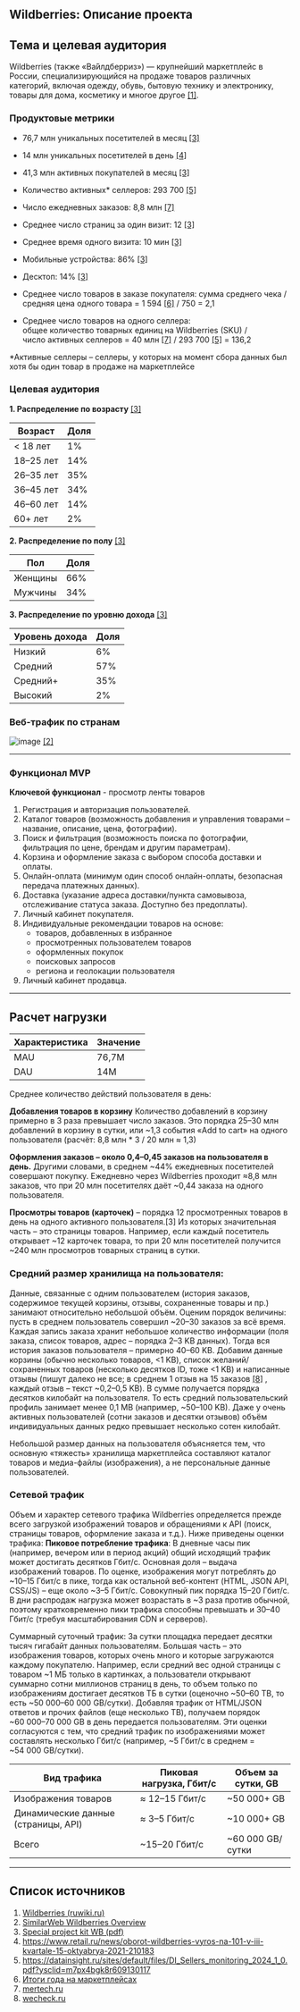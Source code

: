 ## Wildberries: Описание проекта

## Тема и целевая аудитория

Wildberries (также «Ва́йлдберриз») — крупнейший маркетплейс в России, специализирующийся на продаже товаров различных категорий, включая одежду, обувь, бытовую технику и электронику, товары для дома, косметику и многое другое [\[1\]](https://ru.ruwiki.ru/wiki/Wildberries). 

### Продуктовые метрики
- 76,7 млн уникальных посетителей в месяц [\[3\]](https://cmp.wildberries.ru/cmpf/Special%20project%20kit%20WB.pdf)
- 14 млн уникальных посетителей в день [\[4\]](https://www.retail.ru/news/oborot-wildberries-vyros-na-101-v-iii-kvartale-15-oktyabrya-2021-210183/)
- 41,3 млн активных покупателей в месяц [\[3\]](https://cmp.wildberries.ru/cmpf/Special%20project%20kit%20WB.pdf)
- Количество активных* селлеров: 293 700 [\[5\]](https://datainsight.ru/sites/default/files/DI_Sellers_monitoring_2024_1_0.pdf?ysclid=m7px4bgk8r609130117)

- Число ежедневных заказов: 8,8 млн [\[7\]](https://mertech.ru/blog/marketpleisy/kak-otkryt-punkt-vydachi-zakazov-wildberries-v-2024/#:~:text=Wildberries%20%E2%80%94%20%D1%81%D0%B0%D0%BC%D1%8B%D0%B9%20%D0%BF%D0%BE%D0%BF%D1%83%D0%BB%D1%8F%D1%80%D0%BD%D1%8B%D0%B9%20%D1%80%D0%BE%D1%81%D1%81%D0%B8%D0%B9%D1%81%D0%BA%D0%B8%D0%B9,%D0%BA%D0%BE%D1%82%D0%BE%D1%80%D0%B0%D1%8F%20%D0%BE%D1%82%D0%B2%D0%B5%D1%87%D0%B0%D0%B5%D1%82%20%D0%BD%D0%B0%20%D1%87%D0%B0%D1%81%D1%82%D1%8B%D0%B5%20%D0%B2%D0%BE%D0%BF%D1%80%D0%BE%D1%81%D1%8B)

- Среднее число страниц за один визит: 12 [\[3\]](https://cmp.wildberries.ru/cmpf/Special%20project%20kit%20WB.pdf)
- Среднее время одного визита: 10 мин [\[3\]](https://cmp.wildberries.ru/cmpf/Special%20project%20kit%20WB.pdf)
- Мобильные устройства: 86% [\[3\]](https://cmp.wildberries.ru/cmpf/Special%20project%20kit%20WB.pdf)
- Десктоп: 14% [\[3\]](https://cmp.wildberries.ru/cmpf/Special%20project%20kit%20WB.pdf)

- Среднее число товаров в заказе покупателя: сумма среднего чека / средняя цена одного товара = 1 594 [\[6\]](https://plusworld.ru/articles/62655/#:~:text=%D0%A1%D1%80%D0%B5%D0%B4%D0%BD%D0%B8%D0%B9%20%D1%87%D0%B5%D0%BA%20%D0%BD%D0%B0%20%D0%BC%D0%B0%D1%80%D0%BA%D0%B5%D1%82%D0%BF%D0%BB%D0%B5%D0%B9%D1%81%D0%B0%D1%85%20%D0%B2%D1%8B%D1%80%D0%BE%D1%81,%D0%BE%D0%BD%20%D1%81%D0%BE%D1%81%D1%82%D0%B0%D0%B2%D0%B8%D0%BB%20793%20%D1%80%D1%83%D0%B1%D0%BB%D1%8F) / 750 = 2,1
- Среднее число товаров на одного селлера: общее количество товарных единиц на Wildberries (SKU) / число активных селлеров = 40 млн [\[7\]](https://workspace.ru/blog/algoritmy-ranzhirovaniya-na-wildberries-kak-oni-rabotayut-i-kak-uluchshit-vidimost-svoih-tovarov/) / 293 700 [\[5\]](https://datainsight.ru/sites/default/files/DI_Sellers_monitoring_2024_1_0.pdf?ysclid=m7px4bgk8r609130117) = 136,2


*Активные селлеры – селлеры, у которых на момент сбора данных был хотя бы один товар в продаже на 
маркетплейсе

### Целевая аудитория

**1. Распределение по возрасту** [\[3\]](https://cmp.wildberries.ru/cmpf/Special%20project%20kit%20WB.pdf)

| Возраст     | Доля  |
|-------------|-------|
| < 18 лет    | 1%    |
| 18–25 лет   | 14%   |
| 26–35 лет   | 35%   |
| 36–45 лет   | 34%   |
| 46–60 лет   | 14%   |
| 60+ лет     | 2%    |

**2. Распределение по полу** [\[3\]](https://cmp.wildberries.ru/cmpf/Special%20project%20kit%20WB.pdf)

| Пол       | Доля  |
|-----------|-------|
| Женщины   | 66%   |
| Мужчины   | 34%   |

**3. Распределение по уровню дохода** [\[3\]](https://cmp.wildberries.ru/cmpf/Special%20project%20kit%20WB.pdf)

| Уровень дохода | Доля  |
|----------------|-------|
| Низкий         | 6%    |
| Средний        | 57%   |
| Средний+       | 35%   |
| Высокий        | 2%    |

### Веб-трафик по странам

![image](https://github.com/user-attachments/assets/e15d7d94-e3af-48be-a5a7-2f702621858b) [\[2\]](https://www.similarweb.com/ru/website/wildberries.ru/#overview)

---

### Функционал MVP
**Ключевой функционал** - просмотр ленты товаров

1. Регистрация и авторизация пользователей.  
2. Каталог товаров (возможность добавления и управления товарами – название, описание, цена, фотографии).  
3. Поиск и фильтрация (возможность поиска по фотографии, фильтрация по цене, брендам и другим параметрам).  
4. Корзина и оформление заказа с выбором способа доставки и оплаты.  
5. Онлайн-оплата (минимум один способ онлайн-оплаты, безопасная передача платежных данных).  
6. Доставка (указание адреса доставки/пункта самовывоза, отслеживание статуса заказа. Доступно без предоплаты).  
7. Личный кабинет покупателя.  
8. Индивидуальные рекомендации товаров на основе:
   - товаров, добавленных в избранное
   - просмотренных пользователем товаров
   - оформленных покупок
   - поисковых запросов
   - региона и геолокации пользователя  
9. Личный кабинет продавца.

---
## Расчет нагрузки 
| Характеристика       | Значение  |
|-----------|-------|
| MAU   | 76,7M   |
| DAU   | 14M   |

Среднее количество действий пользователя в день:

**Добавления товаров в корзину**
Количество добавлений в корзину примерно в 3 раза превышает число заказов. Это порядка 25–30 млн добавлений в корзину в сутки, или ~1,3 события «Add to cart» на одного пользователя (расчёт: 8,8 млн * 3 / 20 млн ≈ 1,3)

**Оформления заказов – около 0,4–0,45 заказов на пользователя в день.**
Другими словами, в среднем ~44% ежедневных посетителей совершают покупку. Ежедневно через Wildberries проходит ≈8,8 млн заказов​, что при 20 млн посетителях даёт ~0,44 заказа на одного пользователя.

**Просмотры товаров (карточек)** – порядка 12 просмотренных товаров в день на одного активного пользователя.[3] 
Из которых значительная часть – это страницы товаров. Например, если каждый посетитель открывает ~12 карточек товара, то при 20 млн посетителей получится ~240 млн просмотров товарных страниц в сутки.


### Средний размер хранилища на пользователя: 
Данные, связанные с одним пользователем (история заказов, содержимое текущей корзины, отзывы, сохраненные товары и пр.) занимают относительно небольшой объём. Оценим порядок величины: пусть в среднем пользователь совершил ~20–30 заказов за всё время. Каждая запись заказа хранит небольшое количество информации (поля заказа, список товаров, адрес – порядка 2–3 KB данных). Тогда вся история заказов пользователя – примерно 40–60 KB. Добавим данные корзины (обычно несколько товаров, <1 KB), список желаний/сохраненных товаров (несколько десятков ID, тоже <1 KB) и написанные отзывы (пишут далеко не все; в среднем 1 отзыв на 15 заказов​ [\[8\]](https://wecheck.ru/blog/kontent-i-prodvizhenie/wildberries/nakrutka-otzyvov-i-vykupov-na-vayldberriz-kak-vychislyaetsya-i-chem-chrevata-kak-poluchit-mnogo-real/#:~:text=%D0%9D%D0%B0%D0%BA%D1%80%D1%83%D1%82%D0%BA%D0%B0%20%D0%BE%D1%82%D0%B7%D1%8B%D0%B2%D0%BE%D0%B2%20%D0%B8%20%D0%B2%D1%8B%D0%BA%D1%83%D0%BF%D0%BE%D0%B2%20%D0%BD%D0%B0,%D0%92%20%D1%86%D0%B5%D0%BB%D0%BE%D0%BC%2C%20%D0%BE%D1%82%D0%B7%D1%8B%D0%B2%D1%8B%20%D1%87%D0%B0%D1%89%D0%B5)
, каждый отзыв – текст ~0,2–0,5 KB). В сумме получается порядка десятков килобайт на пользователя. То есть средний пользовательский профиль занимает менее 0,1 MB (например, ~50–100 KB). Даже у очень активных пользователей (сотни заказов и десятки отзывов) объём индивидуальных данных редко превышает несколько сотен килобайт.

Небольшой размер данных на пользователя объясняется тем, что основную «тяжесть» хранилища маркетплейса составляют каталог товаров и медиа-файлы (изображения), а не персональные данные пользователей.

### Сетевой трафик
Объем и характер сетевого трафика Wildberries определяется прежде всего загрузкой изображений товаров и обращениями к API (поиск, страницы товаров, оформление заказа и т.д.). Ниже приведены оценки трафика:
**Пиковое потребление трафика**: В дневные часы пик (например, вечером или в период акций) общий исходящий трафик может достигать десятков Гбит/с. Основная доля – выдача изображений товаров. По оценке, изображения могут потреблять до ~10–15 Гбит/с в пике, тогда как остальной веб-контент (HTML, JSON API, CSS/JS) – еще около ~3–5 Гбит/с. Совокупный пик порядка 15–20 Гбит/с. В дни распродаж нагрузка может возрастать в ~3 раза против обычной​, поэтому кратковременно пики трафика способны превышать и 30–40 Гбит/с (требуя масштабирования CDN и серверов).

Суммарный суточный трафик: За сутки площадка передает десятки тысяч гигабайт данных пользователям. Большая часть – это изображения товаров, которых очень много и которые загружаются каждому покупателю. Например, если средний вес одной страницы с товаром ~1 МБ только в картинках​, а пользователи открывают суммарно сотни миллионов страниц в день, то объем только по изображениям достигает десятков ТБ в сутки (оценочно ~50–60 TB, то есть ~50 000–60 000 GB/сутки). Добавляя трафик от HTML/JSON ответов и прочих файлов (еще несколько TB), получаем порядок ~60 000–70 000 GB в день передается пользователям. Эти оценки согласуются с тем, что средний трафик по изображениями может составлять несколько Гбит/с (например, ~5 Гбит/с в среднем = ~54 000 GB/сутки).


| Вид трафика                        | Пиковая нагрузка, Гбит/с | Объем за сутки, GB     |
|------------------------------------|---------------------------|------------------------|
| Изображения товаров                | ≈ 12–15 Гбит/с           | ~50 000+ GB            |
| Динамические данные (страницы, API)| ≈ 3–5 Гбит/с             | ~10 000+ GB            |
| Всего                              | ~15–20 Гбит/с            | ~60 000 GB/сутки       |


---

## Список источников

1. [Wildberries (ruwiki.ru)](https://ru.ruwiki.ru/wiki/Wildberries)  
2. [SimilarWeb Wildberries Overview](https://www.similarweb.com/ru/website/wildberries.ru/#overview)  
3. [Special project kit WB (pdf)](https://cmp.wildberries.ru/cmpf/Special%20project%20kit%20WB.pdf)
4. https://www.retail.ru/news/oborot-wildberries-vyros-na-101-v-iii-kvartale-15-oktyabrya-2021-210183
5. https://datainsight.ru/sites/default/files/DI_Sellers_monitoring_2024_1_0.pdf?ysclid=m7px4bgk8r609130117
6. [Итоги года на маркетплейсах](https://plusworld.ru/articles/62655/#:~:text=%D0%A1%D1%80%D0%B5%D0%B4%D0%BD%D0%B8%D0%B9%20%D1%87%D0%B5%D0%BA%20%D0%BD%D0%B0%20%D0%BC%D0%B0%D1%80%D0%BA%D0%B5%D1%82%D0%BF%D0%BB%D0%B5%D0%B9%D1%81%D0%B0%D1%85%20%D0%B2%D1%8B%D1%80%D0%BE%D1%81,%D0%BE%D0%BD%20%D1%81%D0%BE%D1%81%D1%82%D0%B0%D0%B2%D0%B8%D0%BB%20793%20%D1%80%D1%83%D0%B1%D0%BB%D1%8F)
7. [mertech.ru](https://mertech.ru/blog/marketpleisy/kak-otkryt-punkt-vydachi-zakazov-wildberries-v-2024/#:~:text=Wildberries%20%E2%80%94%20%D1%81%D0%B0%D0%BC%D1%8B%D0%B9%20%D0%BF%D0%BE%D0%BF%D1%83%D0%BB%D1%8F%D1%80%D0%BD%D1%8B%D0%B9%20%D1%80%D0%BE%D1%81%D1%81%D0%B8%D0%B9%D1%81%D0%BA%D0%B8%D0%B9,%D0%BA%D0%BE%D1%82%D0%BE%D1%80%D0%B0%D1%8F%20%D0%BE%D1%82%D0%B2%D0%B5%D1%87%D0%B0%D0%B5%D1%82%20%D0%BD%D0%B0%20%D1%87%D0%B0%D1%81%D1%82%D1%8B%D0%B5%20%D0%B2%D0%BE%D0%BF%D1%80%D0%BE%D1%81%D1%8B)
8. [wecheck.ru](https://wecheck.ru/blog/kontent-i-prodvizhenie/wildberries/nakrutka-otzyvov-i-vykupov-na-vayldberriz-kak-vychislyaetsya-i-chem-chrevata-kak-poluchit-mnogo-real/#:~:text=%D0%9D%D0%B0%D0%BA%D1%80%D1%83%D1%82%D0%BA%D0%B0%20%D0%BE%D1%82%D0%B7%D1%8B%D0%B2%D0%BE%D0%B2%20%D0%B8%20%D0%B2%D1%8B%D0%BA%D1%83%D0%BF%D0%BE%D0%B2%20%D0%BD%D0%B0,%D0%92%20%D1%86%D0%B5%D0%BB%D0%BE%D0%BC%2C%20%D0%BE%D1%82%D0%B7%D1%8B%D0%B2%D1%8B%20%D1%87%D0%B0%D1%89%D0%B5)
   

